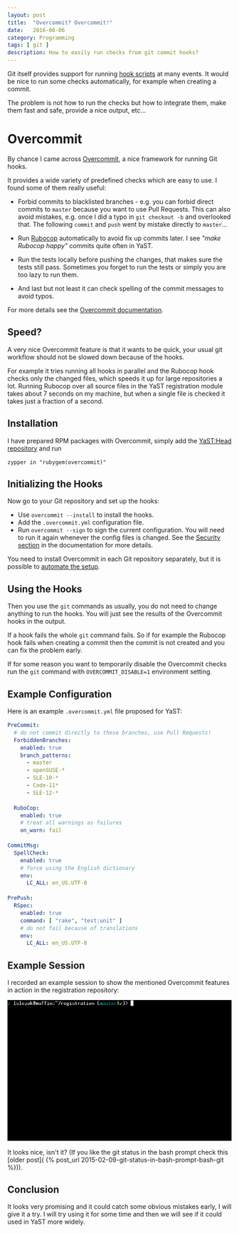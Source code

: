 ```yaml
---
layout: post
title:  "Overcommit? Overcommit!"
date:   2016-06-06
category: Programming
tags: [ git ]
description: How to easily run checks from git commit hooks?
---
```


Git itself provides support for running [hook scripts](
https://git-scm.com/docs/githooks) at many events. It would be nice to run
some checks automatically, for example when creating a commit.

The problem is not how to run the checks but how to integrate them,
make them fast and safe, provide a nice output, etc...

# Overcommit

By chance I came across [Overcommit](https://github.com/brigade/overcommit),
a nice framework for running Git hooks.

It provides a wide variety of predefined checks which are easy to use. I found
some of them really useful:

- Forbid commits to blacklisted branches - e.g. you can forbid direct commits to
`master` because you want to use Pull Requests. This can also avoid mistakes,
e.g. once I did a typo in `git checkout -b` and overlooked that.
The following `commit` and `push` went by mistake directly to `master`...

- Run [Rubocop](https://github.com/bbatsov/rubocop) automatically to avoid
  fix up commits later. I see *"make Rubocop happy"* commits quite often in
  YaST.

- Run the tests locally before pushing the changes, that makes sure the tests
  still pass. Sometimes you forget to run the tests or simply you are too
  lazy to run them.

- And last but not least it can check spelling of the commit messages to avoid
  typos.

For more details see the [Overcommit documentation](
https://github.com/brigade/overcommit).

## Speed?

A very nice Overcommit feature is that it wants to be quick, your usual git
workflow should not be slowed down because of the hooks.

For example it tries running all hooks in parallel and the Rubocop hook checks
only the changed files, which speeds it up for large repositories a lot.
Running Rubocop over all source files in the YaST registration module takes
about 7 seconds on my machine, but when a single file is checked it takes
just a fraction of a second.

## Installation

I have prepared RPM packages with Overcommit, simply add the [YaST:Head
repository](http://download.opensuse.org/repositories/YaST:/Head/) and run

```
zypper in "rubygem(overcommit)"
```

## Initializing the Hooks

Now go to your Git repository and set up the hooks:

- Use `overcommit --install` to install the hooks.
- Add the `.overcommit.yml` configuration file.
- Run `overcommit --sign` to sign the current configuration. You will need to
  run it again whenever the config files is changed.
  See the  [Security section](https://github.com/brigade/overcommit#security)
  in the documentation for more details.

You need to install Overcommit in each Git repository separately, but it is
possible to [automate the setup](
https://github.com/brigade/overcommit#automatically-install-overcommit-hooks).

## Using the Hooks

Then you use the `git` commands as usually, you do not need to change anything
to run the hooks. You will just see the results of the Overcommit hooks
in the output.

If a hook fails the whole `git` command fails. So if for example the Rubocop
hook fails when creating a commit then the commit is not created and you can fix
the problem early.

If for some reason you want to temporarily disable the Overcommit checks run
the `git` command with `OVERCOMMIT_DISABLE=1` environment setting.

## Example Configuration

Here is an example `.overcommit.yml` file proposed for YaST:

```yaml
PreCommit:
  # do not commit directly to these branches, use Pull Requests!
  ForbiddenBranches:
    enabled: true
    branch_patterns:
      - master
      - openSUSE-*
      - SLE-10-*
      - Code-11*
      - SLE-12-*

  RuboCop:
    enabled: true
    # treat all warnings as failures
    on_warn: fail

CommitMsg:
  SpellCheck:
    enabled: true
    # force using the English dictionary
    env:
      LC_ALL: en_US.UTF-8

PrePush:
  RSpec:
    enabled: true
    command: [ "rake", "test:unit" ]
    # do not fail because of translations
    env:
      LC_ALL: en_US.UTF-8

```

## Example Session

I recorded an example session to show the mentioned Overcommit features in
action in the registration repository:

![Overcommit screencast](/images/overcommit_screencast.gif)

It looks nice, isn't it? (If you like the git status in the bash prompt
check this [older post](
{% post_url 2015-02-09-git-status-in-bash-prompt-bash-git %})).

## Conclusion

It looks very promising and it could catch some obvious mistakes early, I will
give it a try. I will try using it for some time and then we will see if it
could used in YaST more widely.
